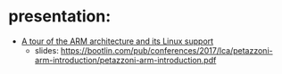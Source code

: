 # presentation:
- [A tour of the ARM architecture and its Linux support](https://youtu.be/NNol7fRGo2E)
  - slides: https://bootlin.com/pub/conferences/2017/lca/petazzoni-arm-introduction/petazzoni-arm-introduction.pdf
